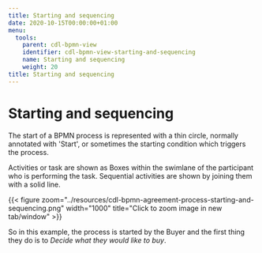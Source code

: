 ```yaml
---
title: Starting and sequencing
date: 2020-10-15T00:00:00+01:00
menu:
  tools:
    parent: cdl-bpmn-view
    identifier: cdl-bpmn-view-starting-and-sequencing
    name: Starting and sequencing
    weight: 20
title: Starting and sequencing
---
```


# Starting and sequencing

The start of a BPMN process is represented with a thin circle, normally annotated with 'Start', or sometimes the starting condition which triggers the process.

Activities or task are shown as Boxes within the swimlane of the participant who is performing the task. Sequential activities are shown by joining them with a solid line.

{{< figure zoom="../resources/cdl-bpmn-agreement-process-starting-and-sequencing.png" width="1000" title="Click to zoom image in new tab/window" >}}

So in this example, the process is started by the Buyer and the first thing they do is to *Decide what they would like to buy*.
